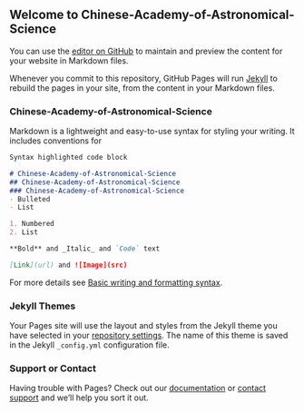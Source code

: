 ## Welcome to Chinese-Academy-of-Astronomical-Science

You can use the [editor on GitHub](https://github.com/Chinese-Academy-of-Astronomical-Science/Chinese-Academy-of-Astronomical-Science.github.io/edit/main/README.md) to maintain and preview the content for your website in Markdown files.

Whenever you commit to this repository, GitHub Pages will run [Jekyll](https://jekyllrb.com/) to rebuild the pages in your site, from the content in your Markdown files.

### Chinese-Academy-of-Astronomical-Science

Markdown is a lightweight and easy-to-use syntax for styling your writing. It includes conventions for

```markdown
Syntax highlighted code block

# Chinese-Academy-of-Astronomical-Science
## Chinese-Academy-of-Astronomical-Science
### Chinese-Academy-of-Astronomical-Science
- Bulleted
- List

1. Numbered
2. List

**Bold** and _Italic_ and `Code` text

[Link](url) and ![Image](src)
```

For more details see [Basic writing and formatting syntax](https://docs.github.com/en/github/writing-on-github/getting-started-with-writing-and-formatting-on-github/basic-writing-and-formatting-syntax).

### Jekyll Themes

Your Pages site will use the layout and styles from the Jekyll theme you have selected in your [repository settings](https://github.com/Chinese-Academy-of-Astronomical-Science/Chinese-Academy-of-Astronomical-Science.github.io/settings/pages). The name of this theme is saved in the Jekyll `_config.yml` configuration file.

### Support or Contact

Having trouble with Pages? Check out our [documentation](https://docs.github.com/categories/github-pages-basics/) or [contact support](https://support.github.com/contact) and we’ll help you sort it out.
